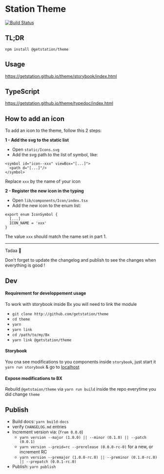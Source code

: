 # Station Theme
[![Build Status](https://travis-ci.com/getstation/theme.svg?branch=master)](https://travis-ci.com/getstation/theme)

## TL;DR

```
npm install @getstation/theme
```

## Usage
https://getstation.github.io/theme/storybook/index.html

## TypeScript
https://getstation.github.io/theme/typedoc/index.html

## How to add an icon
To add an icon to the theme, follow this 2 steps:

**1 - Add the svg to the static list**
- Open `static/Icons.svg`
- Add the svg path to the list of symbol, like:
```
<symbol id="icon--xxx" viewBox="[...]">
  <path d="[...]"/>
</symbol>
```
Replace `xxx` by the name of your icon

**2 - Register the new icon in the typing**
- Open `lib/components/Icon/index.tsx`
- Add the new icon to the enum list:
```
export enum IconSymbol {
  [...]
  ICON_NAME = 'xxx'
}
```
The value `xxx` should match the name set in part 1.

---
Tadaa 🎉

Don't forget to update the changelog and publish to see the changes when everything is good !

## Dev

#### Requirement for developpement usage

To work with storybook inside Bx you will need to link the module 

- `git clone http://github.com/getstation/theme`
- `cd theme`
- `yarn`
- `yarn link`
- `cd /path/to/my/Bx`
- `yarn link @getstation/theme`

#### Storybook

You cna see modifications to you components inside `storybook`, just start it `yarn run storybook` & go to [localhost](http://localhost:6006)


#### Expose modifications to BX

Rebuild `@getstaion/theme` via `yarn run build` inside the repo everytime you did change `theme` 

## Publish
- Build docs: `yarn build-docs`
- verify `CHANGELOG.md` entries
- Increment version via: (`from 0.0.0`)
  - `yarn version --major (1.0.0) || --minor (0.1.0) || --patch (0.0.1)`
  - `yarn version --preid=rc --prerelease (0.0.0-rc-0)` for a new, or increment RC
  - `yarn version --premajor (1.0.0-rc.0) || --preminor (0.1.0-rc.0) || --prepatch (0.0.1-rc.0)`
- Publish: `yarn publish`